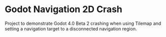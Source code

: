 # Godot Navigation 2D Crash

Project to demonstrate Godot 4.0 Beta 2 crashing when using Tilemap and setting a navigation target to a disconnected navigation region.
